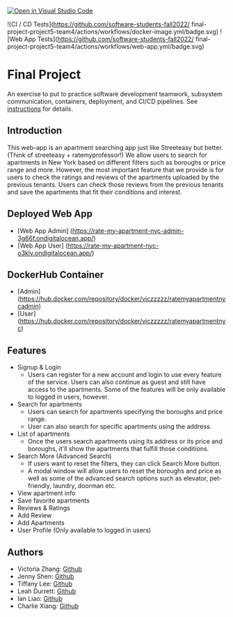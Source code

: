 [![Open in Visual Studio Code](https://classroom.github.com/assets/open-in-vscode-c66648af7eb3fe8bc4f294546bfd86ef473780cde1dea487d3c4ff354943c9ae.svg)](https://classroom.github.com/online_ide?assignment_repo_id=9569051&assignment_repo_type=AssignmentRepo)

![CI / CD Tests](https://github.com/software-students-fall2022/
final-project-project5-team4/actions/workflows/docker-image.yml/badge.svg)
![Web App Tests](https://github.com/software-students-fall2022/
final-project-project5-team4/actions/workflows/web-app.yml/badge.svg)

# Final Project

An exercise to put to practice software development teamwork, subsystem communication, containers, deployment, and CI/CD pipelines. See [instructions](./instructions.md) for details.

## Introduction

This web-app is an apartment searching app just like Streeteasy but better. (Think of streeteasy + ratemyprofessor!) We allow users to search for apartments in New York based on different filters such as boroughs or price range and more. However, the most important feature that we provide is for users to check the ratings and reviews of the apartments uploaded by the previous tenants. Users can check those reviews from the previous tenants and save the apartments that fit their conditions and interest.

## Deployed Web App

- [Web App Admin] (https://rate-my-apartment-nyc-admin-3g66f.ondigitalocean.app/)
- [Web App User] (https://rate-my-apartment-nyc-o3klv.ondigitalocean.app/)

## DockerHub Container

- [Admin] (https://hub.docker.com/repository/docker/viczzzzz/ratemyapartmentnycadmin)
- [User] (https://hub.docker.com/repository/docker/viczzzzz/ratemyapartmentnyc)

## Features

- Signup & Login
  - Users can register for a new account and login to use every feature of the service. Users can also continue as guest and still have access to the apartments. Some of the features will be only available to logged in users, however.
- Search for apartments
  - Users can search for apartments specifying the boroughs and price range.
  - User can also search for specific apartments using the address.
- List of apartments
  - Once the users search apartments using its address or its price and boroughs, it'll show the apartments that fulfill those conditions.
- Search More (Advanced Search)
  - If users want to reset the filters, they can click Search More button.
  - A modal window will allow users to reset the boroughs and price as well as some of the advanced search options such as elevator, pet-friendly, laundry, doorman etc.
- View apartment info
- Save favorite apartments
- Reviews & Ratings
- Add Review
- Add Apartments
- User Profile (Only available to logged in users)

## Authors

- Victoria Zhang: [Github](https://github.com/Ruixi-Zhang)
- Jenny Shen: [Github](https://github.com/JennyShen10792)
- Tiffany Lee: [Github](https://github.com/les5185)
- Leah Durrett: [Github](https://github.com/howtofly-lab)
- Ian Liao: [Github](https://github.com/ian-Liaozy)
- Charlie Xiang: [Github](https://github.com/xiang-charlie)
